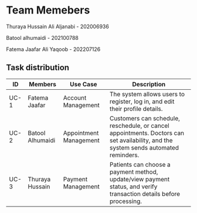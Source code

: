 # Team Memebers 

Thuraya Hussain Ali Aljanabi - 202006936

Batool alhumaidi - 202100788

Fatema Jaafar Ali Yaqoob - 202207126

## Task distribution

| ID   | Members          | Use Case               | Description  |
|------|-----------------|------------------------|--------------|
| UC-1 | Fatema Jaafar   | Account Management    | The system allows users to register, log in, and edit their profile details.  |
| UC-2 | Batool Alhumaidi | Appointment Management | Customers can schedule, reschedule, or cancel appointments. Doctors can set availability, and the system sends automated reminders.  |
| UC-3 | Thuraya Hussain  | Payment Management    | Patients can choose a payment method, update/view payment status, and verify transaction details before processing.  |

